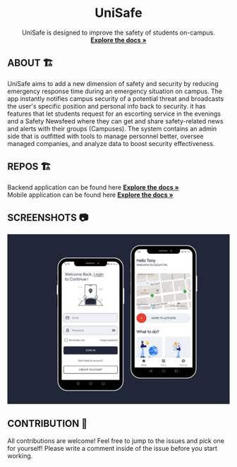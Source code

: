 <div align="center">

  <h1 align="center">UniSafe</h1>

  <p align="center">
    UniSafe is designed to improve the safety of students on-campus.
    <br />
    <a href="https://github.com/TONY-17/UniSafe"><strong>Explore the docs »</strong></a>
    <br />
  </p>
</div>

<!-- ABOUT THE PROJECT -->
## ABOUT 🏗

UniSafe aims to add a new dimension of safety and security by reducing emergency response time during an emergency situation on campus. The app instantly notifies campus security of a potential threat and broadcasts the user's specific position and personal info back to security. it has features that let students request for an escorting service in the evenings and a Safety Newsfeed where they can get and share safety-related news and alerts with their groups (Campuses). The system contains an admin side that is outfitted with tools to manage personnel better, oversee managed companies, and analyze data to boost security effectiveness.

## REPOS 🏗

Backend application can be found here <a href="https://github.com/TONY-17/UniSafe/tree/main/Backend"><strong>Explore the docs »</strong></a>
<br />
Mobile application can be found here <a href="https://github.com/TONY-17/UniSafe/tree/main/Mobile%20App"><strong>Explore the docs »</strong></a>
<br />

## SCREENSHOTS 📷
<img src="/ddevices.png">

## CONTRIBUTION 🙌
All contributions are welcome! Feel free to jump to the issues and pick one for yourself! Please write a comment inside of the issue before you start working.

